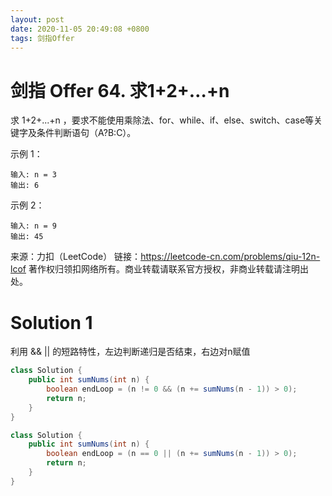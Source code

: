 ```yaml
---
layout: post
date: 2020-11-05 20:49:08 +0800
tags: 剑指Offer
---
```


# 剑指 Offer 64. 求1+2+…+n

求 1+2+...+n ，要求不能使用乘除法、for、while、if、else、switch、case等关键字及条件判断语句（A?B:C）。

示例 1：
```
输入: n = 3
输出: 6
```
示例 2：
```
输入: n = 9
输出: 45
```

来源：力扣（LeetCode）
链接：https://leetcode-cn.com/problems/qiu-12n-lcof
著作权归领扣网络所有。商业转载请联系官方授权，非商业转载请注明出处。

# Solution 1
利用 && || 的短路特性，左边判断递归是否结束，右边对n赋值  
``` java
class Solution {
    public int sumNums(int n) {
        boolean endLoop = (n != 0 && (n += sumNums(n - 1)) > 0);
        return n;
    }
}
```
``` java
class Solution {
    public int sumNums(int n) {
        boolean endLoop = (n == 0 || (n += sumNums(n - 1)) > 0);
        return n;
    }
}
```
